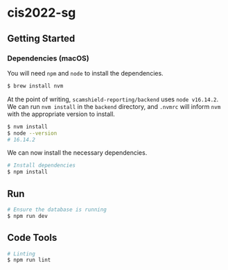 # cis2022-sg

## Getting Started

### Dependencies (macOS)

You will need `npm` and `node` to install the dependencies.

```sh
$ brew install nvm
```

At the point of writing, `scamshield-reporting/backend` uses `node v16.14.2`. We can run `nvm install` in the `backend` directory, and `.nvmrc` will inform `nvm` with the appropriate version to install.

```sh
$ nvm install
$ node --version
# 16.14.2
```

We can now install the necessary dependencies.

```sh
# Install dependencies
$ npm install
```

## Run

```sh
# Ensure the database is running
$ npm run dev
```

## Code Tools

```sh
# Linting
$ npm run lint
```
